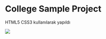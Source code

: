 <h1> College Sample Project </h1>
<p> HTML5 CSS3 kullanılarak yapıldı <p>

<img src="https://user-images.githubusercontent.com/88774171/213535627-18e01eb9-c6cf-4dcf-b565-8ba334b436f4.gif" />
